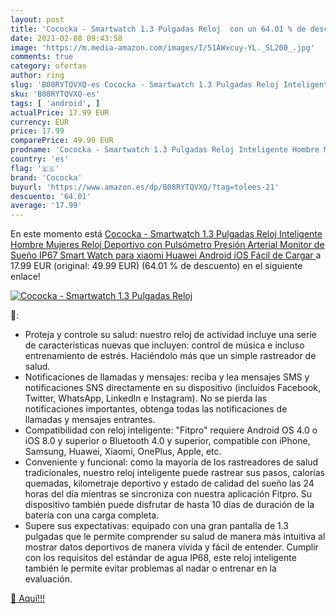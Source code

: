 ```yaml
---
layout: post
title: 'Cococka - Smartwatch 1.3 Pulgadas Reloj  con un 64.01 % de descuento'
date: 2021-02-08 09:43:58
image: 'https://m.media-amazon.com/images/I/51AWxcuy-YL._SL200_.jpg'
comments: true
category: ofertas
author: ring
slug: 'B08RYTQVXQ-es Cococka - Smartwatch 1.3 Pulgadas Reloj Inteligente Hombre...'
sku: 'B08RYTQVXQ-es'
tags: [ 'android', ]
actualPrice: 17.99 EUR
currency: EUR
price: 17.99
comparePrice: 49.99 EUR
prodname: 'Cococka - Smartwatch 1.3 Pulgadas Reloj Inteligente Hombre Mujeres Reloj Deportivo con Pulsómetro  Presión Arterial Monitor de Sueño IP67 Smart Watch para xiaomi Huawei Android iOS Fácil de Cargar '
country: 'es'
flag: '🇪🇸'
brand: 'Cococka'
buyurl: 'https://www.amazon.es/dp/B08RYTQVXQ/?tag=tolees-21'
descuento: '64.01'
average: '17.99'
---
```


En este momento está [Cococka - Smartwatch 1.3 Pulgadas Reloj Inteligente Hombre Mujeres Reloj Deportivo con Pulsómetro  Presión Arterial Monitor de Sueño IP67 Smart Watch para xiaomi Huawei Android iOS Fácil de Cargar ](https://www.amazon.es/dp/B08RYTQVXQ/?tag=tolees-21) a 17.99 EUR (original: 49.99 EUR) (64.01 %  de descuento) en el siguiente enlace!

[![Cococka - Smartwatch 1.3 Pulgadas Reloj ](https://m.media-amazon.com/images/I/51AWxcuy-YL._SL200_.jpg)](https://www.amazon.es/dp/B08RYTQVXQ/?tag=tolees-21)

🔎:

- Proteja y controle su salud: nuestro reloj de actividad incluye una serie de características nuevas que incluyen: control de música e incluso entrenamiento de estrés. Haciéndolo más que un simple rastreador de salud.
- Notificaciones de llamadas y mensajes: reciba y lea mensajes SMS y notificaciones SNS directamente en su dispositivo (incluidos Facebook, Twitter, WhatsApp, LinkedIn e Instagram). No se pierda las notificaciones importantes, obtenga todas las notificaciones de llamadas y mensajes entrantes.
- Compatibilidad con reloj inteligente: "Fitpro" requiere Android OS 4.0 o iOS 8.0 y superior o Bluetooth 4.0 y superior, compatible con iPhone, Samsung, Huawei, Xiaomi, OnePlus, Apple, etc.
- Conveniente y funcional: como la mayoría de los rastreadores de salud tradicionales, nuestro reloj inteligente puede rastrear sus pasos, calorías quemadas, kilometraje deportivo y estado de calidad del sueño las 24 horas del día mientras se sincroniza con nuestra aplicación Fitpro. Su dispositivo también puede disfrutar de hasta 10 días de duración de la batería con una carga completa.
- Supere sus expectativas: equipado con una gran pantalla de 1.3 pulgadas que le permite comprender su salud de manera más intuitiva al mostrar datos deportivos de manera vívida y fácil de entender. Cumplir con los requisitos del estándar de agua IP68, este reloj inteligente también le permite evitar problemas al nadar o entrenar en la evaluación.

[🛒 Aquí!!!](https://www.amazon.es/dp/B08RYTQVXQ/?tag=tolees-21)
